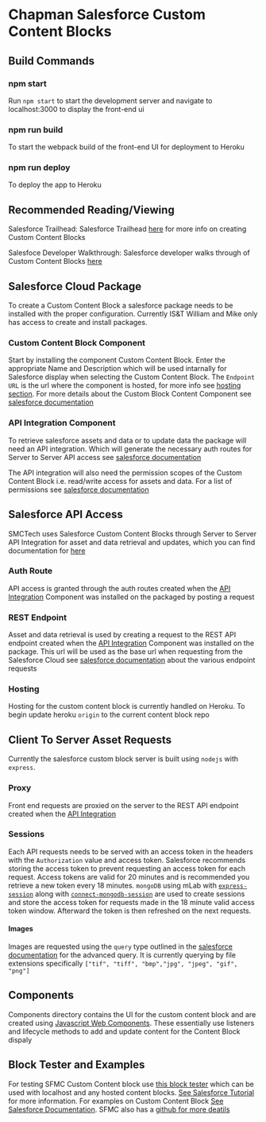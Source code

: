 # Chapman Salesforce Custom Content Blocks

## Build Commands

### npm start

Run `npm start` to start the development server and navigate to localhost:3000 to display the front-end ui

### npm run build

To start the webpack build of the front-end UI for deployment to Heroku

### npm run deploy

To deploy the app to Heroku

## Recommended Reading/Viewing

Salesforce Trailhead: Salesforce Trailhead [here](https://trailhead.salesforce.com/content/learn/modules/content-builder-block-sdk) for more info on creating Custom Content Blocks

Salesfoce Developer Walkthrough: Salesforce developer walks through of Custom Content Blocks [here](https://www.youtube.com/watch?v=-02YOSySYcA&feature=youtu.be&t=667)

## Salesforce Cloud Package

To create a Custom Content Block a salesforce package needs to be installed with the proper configuration. Currently IS&T William and Mike only has access to create and install packages.

### Custom Content Block Component

Start by installing the component Custom Content Block. Enter the appropriate Name and Description which will be used intarnally for Salesforce display when selecting the Custom Content Block. The `Endpoint URL` is the url where the component is hosted, for more info see [hosting section](#hosting). For more details about the Custom Block Content Component see [salesforce documentation](https://developer.salesforce.com/docs/atlas.en-us.noversion.mc-app-development.meta/mc-app-development/create-content-block.htm)

### API Integration Component

To retrieve salesforce assets and data or to update data the package will need an API integration. Which will generate the necessary auth routes for Server to Server API access see [salesforce documentation](https://developer.salesforce.com/docs/atlas.en-us.noversion.mc-app-development.meta/mc-app-development/api-integration.htm)

The API integration will also need the permission scopes of the Custom Content Block i.e. read/write access for assets and data. For a list of permissions see [salesforce documentation](https://developer.salesforce.com/docs/atlas.en-us.noversion.mc-app-development.meta/mc-app-development/data-access-permissions.htm)

## Salesforce API Access

SMCTech uses Salesforce Custom Content Blocks through Server to Server API Integration for asset and data retrieval and updates,  which you can find documentation for [here](https://developer.salesforce.com/docs/atlas.en-us.mc-app-development.meta/mc-app-development/integration-s2s-client-credentials.htm)

### Auth Route

API access is granted through the auth routes created when the [API Integration](#API-Integration-Component) Component was installed on the packaged by posting a request

### REST Endpoint

Asset and data retrieval is used by creating a request to the REST API endpoint created when the [API Integration](#API-Integration-Component) Component was installed on the package. This url will be used as the base url when requesting from the Salesforce Cloud see [salesforce documentation](https://developer.salesforce.com/docs/atlas.en-us.noversion.mc-apis.meta/mc-apis/content-api.htm) about the various endpoint requests

### Hosting

Hosting for the custom content block is currently handled on Heroku. To begin update heroku `origin` to the current content block repo 

## Client To Server Asset Requests

Currently the salesforce custom block server is built using `nodejs` with `express`.

### Proxy

Front end requests are proxied on the server to the REST API endpoint created when the [API Integration](#API-Integration-Component)

### Sessions

Each API requests needs to be served with an access token in the headers with the `Authorization` value and access token. Salesforce recommends storing the access token to prevent requesting an access token for each request. Access tokens are valid for 20 minutes and is recommended you retrieve a new token every 18 minutes. `mongoDB` using mLab with [`express-session`](https://github.com/expressjs/session) along with [`connect-mongodb-session`](https://github.com/mongodb-js/connect-mongodb-session#readme) are used to create sessions and store the access token for requests made in the 18 minute valid access token window. Afterward the token is then refreshed on the next requests. 

#### Images

Images are requested using the `query` type outlined in the [salesforce documentation](https://developer.salesforce.com/docs/atlas.en-us.noversion.mc-apis.meta/mc-apis/routes.htm#detail_advancedQuery) for the advanced query. It is currently querying by file extensions specifically `["tif", "tiff", "bmp","jpg", "jpeg", "gif", "png"]`

## Components

Components directory contains the UI for the custom content block and are created using [Javascript Web Components](https://developer.mozilla.org/en-US/docs/Web/Web_Components/Using_custom_elements). These essentially use listeners and lifecycle methods to add and update content for the Content Block dispaly

## Block Tester and Examples

For testing SFMC Custom Content block use [this block tester](http://blocktester.herokuapp.com/) which can be used with localhost and any hosted content blocks. [See Salesforce Tutorial](https://www.youtube.com/watch?v=eJ74dxJ_JSo) for more information. For examples on Custom Content Block [See Salesforce Documentation](https://developer.salesforce.com/docs/atlas.en-us.noversion.mc-app-development.meta/mc-app-development/content-sdk.htm). SFMC also has a [github for more deatils](https://github.com/salesforce-marketingcloud/blocksdk)
